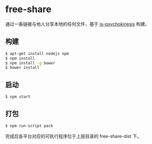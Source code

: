 # free-share

通过一条链接与他人分享本地的任何文件，基于 [js-psychokinesis](https://github.com/psychokinesis-dev/js-psychokinesis) 构建。

## 构建
```bash
$ apt-get install nodejs npm
$ npm install
$ npm install -g bower
$ bower install
```

## 启动
```bash
$ npm start
```

## 打包
```bash
$ npm run-script pack
```

完成后各平台对应的可执行程序位于上层目录的 free-share-dist 下。